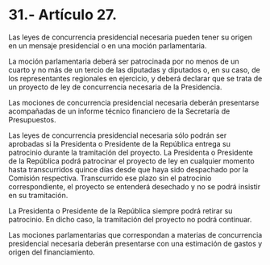 # 31.- Artículo 27.

Las leyes de concurrencia presidencial necesaria pueden tener su origen en un mensaje presidencial o en una moción parlamentaria.&#x20;

La moción parlamentaria deberá ser patrocinada por no menos de un cuarto y no más de un tercio de las diputadas y diputados o, en su caso, de los representantes regionales en ejercicio, y deberá declarar que se trata de un proyecto de ley de concurrencia necesaria de la Presidencia.&#x20;

Las mociones de concurrencia presidencial necesaria deberán presentarse acompañadas de un informe técnico financiero de la Secretaría de Presupuestos.&#x20;

Las leyes de concurrencia presidencial necesaria sólo podrán ser aprobadas si la Presidenta o Presidente de la República entrega su patrocinio durante la tramitación del proyecto. La Presidenta o Presidente de la República podrá patrocinar el proyecto de ley en cualquier momento hasta transcurridos quince días desde que haya sido despachado por la Comisión respectiva. Transcurrido ese plazo sin el patrocinio correspondiente, el proyecto se entenderá desechado y no se podrá insistir en su tramitación.&#x20;

La Presidenta o Presidente de la República siempre podrá retirar su patrocinio. En dicho caso, la tramitación del proyecto no podrá continuar.

Las mociones parlamentarias que correspondan a materias de concurrencia presidencial necesaria deberán presentarse con una estimación de gastos y origen del financiamiento.

